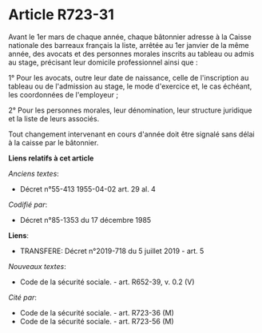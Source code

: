 # Article R723-31

Avant le 1er mars de chaque année, chaque bâtonnier adresse à la Caisse nationale des barreaux français la liste, arrêtée au
1er janvier de la même année, des avocats et des personnes morales inscrits au tableau ou admis au stage, précisant leur
domicile professionnel ainsi que :

1° Pour les avocats, outre leur date de naissance, celle de l'inscription au tableau ou de l'admission au stage, le mode
d'exercice et, le cas échéant, les coordonnées de l'employeur ;

2° Pour les personnes morales, leur dénomination, leur structure juridique et la liste de leurs associés.

Tout changement intervenant en cours d'année doit être signalé sans délai à la caisse par le bâtonnier.

**Liens relatifs à cet article**

_Anciens textes_:

  - Décret n°55-413 1955-04-02 art. 29 al. 4

_Codifié par_:

  - Décret n°85-1353 du 17 décembre 1985

**Liens**:

  - TRANSFERE: Décret n°2019-718 du 5 juillet 2019 - art. 5

_Nouveaux textes_:

  - Code de la sécurité sociale. - art. R652-39, v. 0.2 (V)

_Cité par_:

  - Code de la sécurité sociale. - art. R723-36 (M)
  - Code de la sécurité sociale. - art. R723-56 (M)
